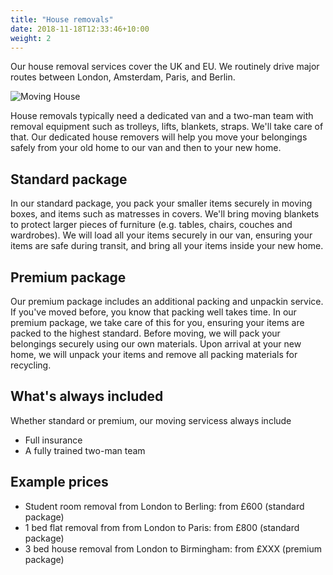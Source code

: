 ```yaml
---
title: "House removals"
date: 2018-11-18T12:33:46+10:00
weight: 2
---
```


Our house removal services cover the UK and EU. We routinely drive major routes between London, Amsterdam, Paris, and Berlin.

![Moving House](/a1move/images/hiveboxx-FwdWO5yEo5s-unsplash.jpg)

House removals typically need a dedicated van and a two-man team with removal equipment such as trolleys, lifts, blankets, straps. We'll take care of that. Our dedicated house removers will help you move your belongings safely from your old home to our van and then to your new home.

## Standard package

In our standard package, you pack your smaller items securely in moving boxes, and items such as matresses in covers. We'll bring moving blankets to protect larger pieces of furniture (e.g. tables, chairs, couches and wardrobes). We will load all your items securely in our van, ensuring your items are safe during transit, and bring all your items inside your new home.

## Premium package

Our premium package includes an additional packing and unpackin service. If you've moved before, you know that packing well takes time. In our premium package, we take care of this for you, ensuring your items are packed to the highest standard. Before moving, we will pack your belongings securely using our own materials. Upon arrival at your new home, we will unpack your items and remove all packing materials for recycling.

## What's always included

Whether standard or premium, our moving servicess always include

* Full insurance
* A fully trained two-man team

## Example prices

* Student room removal from London to Berling: from £600 (standard package)
* 1 bed flat removal from from London to Paris: from £800 (standard package)
* 3 bed house removal from London to Birmingham: from £XXX (premium package)
